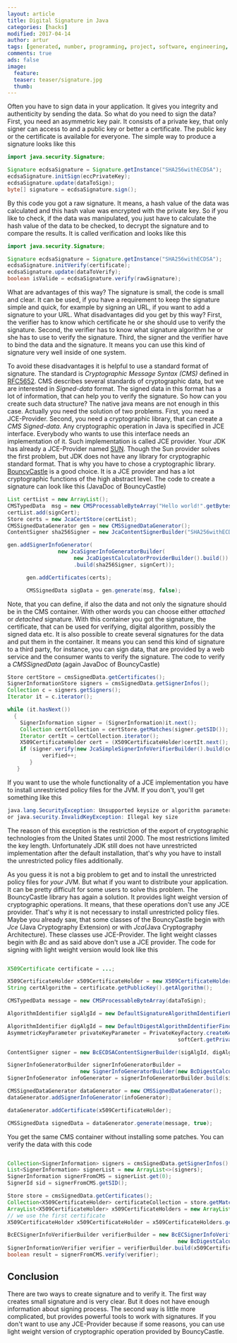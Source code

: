```yaml
---
layout: article
title: Digital Signature in Java
categories: [hacks]
modified: 2017-04-14
author: artur
tags: [generated, number, programming, project, software, engineering, cryptography]
comments: true
ads: false
image:
  feature:
  teaser: teaser/signature.jpg
  thumb:
---
```


Often you have to sign data in your application.
It gives you integrity and authenticity by sending the data.
So what do you need to sign the data? First, you need an asymmetric key pair. It consists of a private key,
that only signer can access to and a public key or better a certificate.
The public key or the certificate is available for everyone. The simple way to produce a signature looks like this

```java
import java.security.Signature;

Signature ecdsaSignature = Signature.getInstance("SHA256withECDSA");
ecdsaSignature.initSign(eccPrivateKey);
ecdsaSignature.update(dataToSign);
byte[] signature = ecdsaSignature.sign();
```

By this code you got a raw signature. It means, a hash value of the data was calculated and this hash value was
encrypted with the private key. So if you like to check, if the data was manipulated, you just have to calculate the
hash value of the data to be checked, to decrypt the signature and to compare the results. It is called verification and looks like this

```java
import java.security.Signature;

Signature ecdsaSignature = Signature.getInstance("SHA256withECDSA");
ecdsaSignature.initVerify(certificate);
ecdsaSignature.update(dataToVerify);
boolean isValide = ecdsaSignature.verify(rawSignature);
```

What are advantages of this way? The signature is small, the code is small and clear. It can be used, if you have a requirement to keep 
the signature simple and quick, for example by signing an URL, if you want to add a signature to your URL. What disadvantages did you get by
this way? First, the verifier has to know which certificate he or she should use to verify the signature. Second, the verifier has to know
what signature algorithm he or she has to use to verify the signature. Third, the signer and the verifier have to bind the data and the signature.
It means you can use this kind of signature very well inside of one system.

To avoid these disadvantages it is helpful to use a standard format of signature. The standard is *Cryptographic Message Syntax (CMS)* defined in
[RFC5652](https://tools.ietf.org/html/rfc5652). CMS describes several standards of cryptographic data, but we are interested in *Signed-data* format.
The signed data in this format has a lot of information, that can help you to verify the signature. So how can you create such data structure?
The native java means are not enough in this case. Actually you need the solution of two problems.
First, you need a JCE-Provider. Second, you need a cryptographic library, that can create a *CMS Signed-data*.
Any cryptographic operation in Java is specified in JCE interface. Everybody who wants to use this interface needs 
an implementation of it. Such implementation is called JCE provider. Your JDK has already a JCE-Provider named
[SUN](http://docs.oracle.com/javase/8/docs/technotes/guides/security/SunProviders.html#SUNProvider). 
Though the Sun provider solves the first problem, but JDK does not have any library for cryptographic standard format.
That is why you have to chose a cryptographic library.
[BouncyCastle](https://www.bouncycastle.org/java.html) is a good choice. It is a JCE provider
and has a lot cryptographic functions of the high abstract level. The code to create a signature can look like this (JavaDoc of BouncyCastle)

```java
List certList = new ArrayList();
CMSTypedData  msg = new CMSProcessableByteArray("Hello world!".getBytes());
certList.add(signCert);
Store certs = new JcaCertStore(certList);
CMSSignedDataGenerator gen = new CMSSignedDataGenerator();
ContentSigner sha256Signer = new JcaContentSignerBuilder("SHA256withECDSA").build(signKP.getPrivate());

gen.addSignerInfoGenerator(
                new JcaSignerInfoGeneratorBuilder(
                     new JcaDigestCalculatorProviderBuilder().build())
                     .build(sha256Signer, signCert));

      gen.addCertificates(certs);

      CMSSignedData sigData = gen.generate(msg, false);
```

Note, that you can define, if also the data and not only the signature should be in the CMS container. With other words you can choose either 
_attached_ or _detached_ signature.
With this container you got the signature,
the certificate, that can be used for verifying, digital algorithm, possibly the signed data etc.
It is also possible to create several signatures for the data and put them in the container. It means you can send this kind of signature
to a third party, for instance, you can sign data, that are provided by a web service and the consumer wants to verify the signature.
The code to verify a *CMSSignedData* (again JavaDoc of BouncyCastle)

```java
Store certStore = cmsSignedData.getCertificates();
SignerInformationStore signers = cmsSignedData.getSignerInfos();
Collection c = signers.getSigners();
Iterator it = c.iterator();

while (it.hasNext())
  {
    SignerInformation signer = (SignerInformation)it.next();
    Collection certCollection = certStore.getMatches(signer.getSID());
    Iterator certIt = certCollection.iterator();
    X509CertificateHolder cert = (X509CertificateHolder)certIt.next();
    if (signer.verify(new JcaSimpleSignerInfoVerifierBuilder().build(cert))) {
           verified++;
       }
   }
```

If you want to use the whole functionality of a JCE implementation you have to install unrestricted policy files for the JVM. If you don't,
you'll get something like this

```java
java.lang.SecurityException: Unsupported keysize or algorithm parameters 
or java.security.InvalidKeyException: Illegal key size
```

The reason of this exception is the restriction of the export of cryptographic technologies from the United States until 2000.
The most restrictions limited the key length. Unfortunately JDK still does not have unrestricted implementation after the default installation,
that's why you have to install the unrestricted policy files additionally.

As you guess it is not a big problem to get and to install the unrestricted policy files for *your* JVM. But what if you 
want to distribute your application. It can be pretty difficult for some users to solve this problem. The BouncyCastle library
has again a solution. It provides light weight version of cryptographic operations. It means, that these operations don't use any JCE
provider. That's why it is not necessary to install unrestricted policy files. Maybe you already saw, that some classes of the BouncyCastle
begin with _Jce_  (Java Cryptography Extension) or with _Jca_(Java Cryptography Architecture). These classes use JCE-Provider.
The light weight classes begin with _Bc_ and as said above don't use a JCE provider.
The code for signing with light weight version would look like this

```java

X509Certificate certificate = ...;

X509CertificateHolder x509CertificateHolder = new X509CertificateHolder(certificate.getEncoded());
String certAlgorithm = certificate.getPublicKey().getAlgorithm();

CMSTypedData message = new CMSProcessableByteArray(dataToSign);

AlgorithmIdentifier sigAlgId = new DefaultSignatureAlgorithmIdentifierFinder().find("SHA256WithECDSA");

AlgorithmIdentifier digAlgId = new DefaultDigestAlgorithmIdentifierFinder().find(sigAlgId);
AsymmetricKeyParameter privateKeyParameter = PrivateKeyFactory.createKey(
                                                      softCert.getPrivateKey().getEncoded());

ContentSigner signer = new BcECDSAContentSignerBuilder(sigAlgId, digAlgId).build(privateKeyParameter);

SignerInfoGeneratorBuilder signerInfoGeneratorBuilder = 
                       new SignerInfoGeneratorBuilder(new BcDigestCalculatorProvider());
SignerInfoGenerator infoGenerator = signerInfoGeneratorBuilder.build(signer, x509CertificateHolder);

CMSSignedDataGenerator dataGenerator = new CMSSignedDataGenerator();
dataGenerator.addSignerInfoGenerator(infoGenerator);

dataGenerator.addCertificate(x509CertificateHolder);

CMSSignedData signedData = dataGenerator.generate(message, true);
```

You get the same CMS container without installing some patches. You can verify the data with this code

```java

Collection<SignerInformation> signers = cmsSignedData.getSignerInfos().getSigners();
List<SignerInformation> signerList = new ArrayList<>(signers);
SignerInformation signerFromCMS = signerList.get(0);
SignerId sid = signerFromCMS.getSID();

Store store = cmsSignedData.getCertificates();
Collection<X509CertificateHolder> certificateCollection = store.getMatches(sid);
ArrayList<X509CertificateHolder> x509CertificateHolders = new ArrayList<>(certificateCollection);
// we use the first certificate
X509CertificateHolder x509CertificateHolder = x509CertificateHolders.get(0);

BcECSignerInfoVerifierBuilder verifierBuilder = new BcECSignerInfoVerifierBuilder(
                                                      new BcDigestCalculatorProvider());
SignerInformationVerifier verifier = verifierBuilder.build(x509CertificateHolder);
boolean result = signerFromCMS.verify(verifier);
```

## Conclusion
There are two ways to create signature and to verify it. The first way creates small signature and is very clear. But it does not have enough 
information about signing process. The second way is little more complicated, but provides powerful tools to work with signatures. If you don't want 
to use any JCE-Provider because if some reasons, you can use light weight version of cryptographic operation provided by BouncyCastle.
